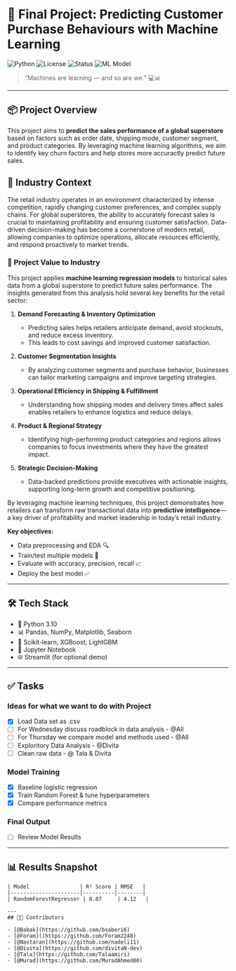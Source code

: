 # 🧠 Final Project: Predicting Customer Purchase Behaviours with Machine Learning

![Python](https://img.shields.io/badge/python-3.10-blue?logo=python)
![License](https://img.shields.io/badge/license-MIT-green)
![Status](https://img.shields.io/badge/status-Final--Submission-success)
![ML Model](https://img.shields.io/badge/model-RandomForest-orange)

> “Machines are learning — and so are we.” 💻📊

---

## 📦 Project Overview

This project aims to **predict the sales performance of a global superstore** based on  factors such as order date, shipping mode, customer segment, and product categories. By leveraging machine learning algorithms, we aim to identify key churn factors and help stores more accuractly predict future sales.

## 🏢 Industry Context

The retail industry operates in an environment characterized by intense competition, rapidly changing customer preferences, and complex supply chains. For global superstores, the ability to accurately forecast sales is crucial to maintaining profitability and ensuring customer satisfaction. Data-driven decision-making has become a cornerstone of modern retail, allowing companies to optimize operations, allocate resources efficiently, and respond proactively to market trends.

### 🔹 Project Value to Industry

This project applies **machine learning regression models** to historical sales data from a global superstore to predict future sales performance. The insights generated from this analysis hold several key benefits for the retail sector:

1. **Demand Forecasting & Inventory Optimization**  
   - Predicting sales helps retailers anticipate demand, avoid stockouts, and reduce excess inventory.  
   - This leads to cost savings and improved customer satisfaction.

2. **Customer Segmentation Insights**  
   - By analyzing customer segments and purchase behavior, businesses can tailor marketing campaigns and improve targeting strategies.

3. **Operational Efficiency in Shipping & Fulfillment**  
   - Understanding how shipping modes and delivery times affect sales enables retailers to enhance logistics and reduce delays.

4. **Product & Regional Strategy**  
   - Identifying high-performing product categories and regions allows companies to focus investments where they have the greatest impact.

5. **Strategic Decision-Making**  
   - Data-backed predictions provide executives with actionable insights, supporting long-term growth and competitive positioning.

By leveraging machine learning techniques, this project demonstrates how retailers can transform raw transactional data into **predictive intelligence**—a key driver of profitability and market leadership in today’s retail industry.

**Key objectives:**
- Data preprocessing and EDA 🔍
- Train/test multiple models 🧪
- Evaluate with accuracy, precision, recall 📈
- Deploy the best model ✅

---

## 🛠️ Tech Stack

- 🐍 Python 3.10
- 📊 Pandas, NumPy, Matplotlib, Seaborn
- 🤖 Scikit-learn, XGBoost, LightGBM
- 📂 Jupyter Notebook
- 🌐 Streamlit (for optional demo)

---

## ✅ Tasks

### Ideas for what we want to do with Project
- [X] Load Data set as .csv
- [ ] For Wednesday discuss roadblock in data analysis - @All
- [ ] For Thursday we compare model and methods used - @All 
- [ ] Exploritory Data Analysis - @Divita
- [ ] Clean raw data - @ Tala & Divita

### Model Training
- [x] Baseline logistic regression
- [x] Train Random Forest & tune hyperparameters
- [x] Compare performance metrics

### Final Output
- [ ] Review Model Results

---

## 📊 Results Snapshot

```text
| Model                | R² Score | RMSE   |
|----------------------|----------|--------|
| RandomForestRegressor | 0.87     | 4.12   |

---
## 👨‍💻 Contributors

- [@Babak](https://github.com/bsaberi6)
- [@Foram]((https://github.com/Foram2248)
- [@Nastaran](https://github.com/nadeli11)
- [@Divita](https://github.com/divitaN-dev)
- [@Tala](https://github.com/Talaamiri)
- [@Murad](https://github.com/MuradAhmed00) 
